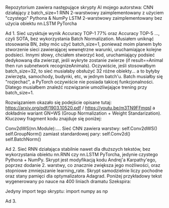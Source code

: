 Repozytorium zawiera następujące skrypty AI mojego autorstwa:
CNN działający z batch_size=1
RNN 2-warstwowy zaimplementowany z użyciem "czystego" Pythona & NumPy
LSTM 2-warstwowy zaimplementowany bez użycia obiektu nn.LSTM PyTorcha 

Ad 1. Sieć uzysktuje wynik Accuracy TOP-1 77% oraz Accuracy TOP-5 ..., czyli SOTA, bez wykorzystania Batch Normalization. Musiałem uniknąć stosowania BN, żeby móc użyć batch_size=1, ponieważ moim planem było stworzenie sieci zawierającej wewnętrzne warunki, uruchamiające kolejne podsieci. Innymi słowy, chciałem stworzyć kod, uruchamiający podsieć dedykowaną dla zwierząt, jeśli wykryte zostanie zwierze (if result==Animal then run subnetwork recognizeAnimals). Oczywiście, jeśli stosowałbym batch_size=32, to sieć musiałaby obsłużyć 32 różne obiekty... a to byłyby zwierzęta, samochody, budynki, etc, w jednym batch'u. Batch musiałby się "rozjechać", a PyTorch oczywiście nie posiada takicej funkcjonalności. Dlatego musiałbem znaleźć rozwiązanie umożliwjające trening przy batch_size=1.  

Rozwiązaniem okazało się podejście opisane tutaj: https://arxiv.org/pdf/1903.10520.pdf / https://youtu.be/m3TN9FFmqsI a dokładnie wariant GN+WS (Group Normalization + Weight Standarization). Kluczowy fragment kodu znajduje się poniżej: 

Conv2dWS(nn.Module):....
Sieć CNN zawiera warstwy: 
self.Conv2dWS()
self.GroupNorm()
zamiast standardowej pary: 
self.Conv2d()
self.BatchNorm()

Ad 2. Sieć RNN działająca stabilnie nawet dla dłuższych tekstów, bez wykorzystania obiektu nn.RNN czy nn.LSTM PyTorcha, jedynie czystego Pythona + NumPy. Skrypt jest modyfikacją kodu Andrej'a Karpathy'ego, poprzez dodanie 2. warstwy, co znacznie zwiększa jego możliwości, oraz stopniowe zmniejszanie learning_rate. Skrypt samodzielnie liczy pochodne oraz stany pamięci dla optymalizatora Adagrad. Poniżej przykładowy tekst wygenerowany po nauce na 400 liniach dramatu Szekspira: 



Jedyny import tego skryptu: 
import numpy as np

Ad 3. 
